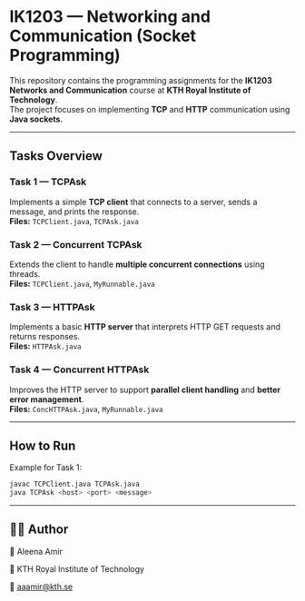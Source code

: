 # IK1203 — Networking and Communication (Socket Programming)

This repository contains the programming assignments for the **IK1203 Networks and Communication** course at **KTH Royal Institute of Technology**.  
The project focuses on implementing **TCP** and **HTTP** communication using **Java sockets**.

---

## Tasks Overview

### Task 1 — TCPAsk
Implements a simple **TCP client** that connects to a server, sends a message, and prints the response.  
**Files:** `TCPClient.java`, `TCPAsk.java`

### Task 2 — Concurrent TCPAsk
Extends the client to handle **multiple concurrent connections** using threads.  
**Files:** `TCPClient.java`, `MyRunnable.java`

### Task 3 — HTTPAsk
Implements a basic **HTTP server** that interprets HTTP GET requests and returns responses.  
**Files:** `HTTPAsk.java`

### Task 4 — Concurrent HTTPAsk
Improves the HTTP server to support **parallel client handling** and **better error management**.  
**Files:** `ConcHTTPAsk.java`, `MyRunnable.java`

---

## How to Run

Example for Task 1:
```bash
javac TCPClient.java TCPAsk.java
java TCPAsk <host> <port> <message>
```
---

## 🧑‍💻 Author

🤍 Aleena Amir

🤍 KTH Royal Institute of Technology

📧 aaamir@kth.se
